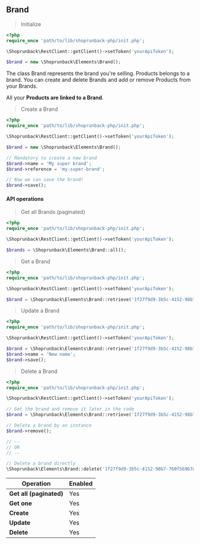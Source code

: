 ## Brand

> Initialize

```php
<?php
require_once 'path/to/lib/shoprunback-php/init.php';

\Shoprunback\RestClient::getClient()->setToken('yourApiToken');

$brand = new \Shoprunback\Elements\Brand();
```

The class Brand represents the brand you're selling. Products belongs to a brand. You can create and delete Brands and add or remove Products from your Brands.

All your **Products are linked to a Brand**.

> Create a Brand

```php
<?php
require_once 'path/to/lib/shoprunback-php/init.php';

\Shoprunback\RestClient::getClient()->setToken('yourApiToken');

$brand = new \Shoprunback\Elements\Brand();

// Mandatory to create a new brand
$brand->name = 'My super brand';
$brand->reference = 'my-super-brand';

// Now we can save the brand!
$brand->save();
```

#### API operations

> Get all Brands (paginated)

```php
<?php
require_once 'path/to/lib/shoprunback-php/init.php';

\Shoprunback\RestClient::getClient()->setToken('yourApiToken');

$brands = \Shoprunback\Elements\Brand::all();
```

> Get a Brand

```php
<?php
require_once 'path/to/lib/shoprunback-php/init.php';

\Shoprunback\RestClient::getClient()->setToken('yourApiToken');

$brand = \Shoprunback\Elements\Brand::retrieve('1f27f9d9-3b5c-4152-98b7-760f56967dea');
```

> Update a Brand

```php
<?php
require_once 'path/to/lib/shoprunback-php/init.php';

\Shoprunback\RestClient::getClient()->setToken('yourApiToken');

$brand = \Shoprunback\Elements\Brand::retrieve('1f27f9d9-3b5c-4152-98b7-760f56967dea');
$brand->name = 'New name';
$brand->save();
```

> Delete a Brand

```php
<?php
require_once 'path/to/lib/shoprunback-php/init.php';

\Shoprunback\RestClient::getClient()->setToken('yourApiToken');

// Get the brand and remove it later in the code
$brand = \Shoprunback\Elements\Brand::retrieve('1f27f9d9-3b5c-4152-98b7-760f56967dea');

// Delete a brand by an instance
$brand->remove();

// --
// OR
// --

// Delete a brand directly
\Shoprunback\Elements\Brand::delete('1f27f9d9-3b5c-4152-98b7-760f56967dea');
```

Operation | Enabled
-|-
**Get all (paginated)** | Yes
**Get one** | Yes
**Create** | Yes
**Update** | Yes
**Delete** | Yes